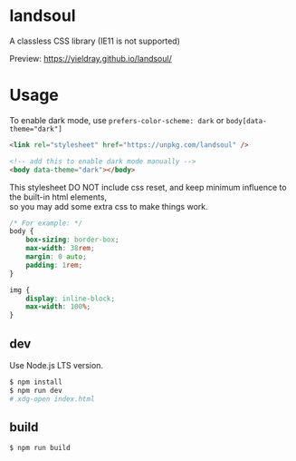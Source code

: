 # landsoul

A classless CSS library (IE11 is not supported)

Preview: <https://yieldray.github.io/landsoul/>

# Usage

To enable dark mode, use `prefers-color-scheme: dark` or `body[data-theme="dark"]`

```html
<link rel="stylesheet" href="https://unpkg.com/landsoul" />

<!-- add this to enable dark mode manually -->
<body data-theme="dark"></body>
```

This stylesheet DO NOT include css reset, and keep minimum influence to the built-in html elements,  
so you may add some extra css to make things work.

```css
/* For example: */
body {
    box-sizing: border-box;
    max-width: 38rem;
    margin: 0 auto;
    padding: 1rem;
}

img {
    display: inline-block;
    max-width: 100%;
}
```

## dev

Use Node.js LTS version.

```bash
$ npm install
$ npm run dev
# xdg-open index.html
```

## build

```bash
$ npm run build
```
